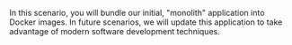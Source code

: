 In this scenario, you will bundle our initial, "monolith" application into Docker images.  In future scenarios, we will update this application to take advantage of modern software development techniques.